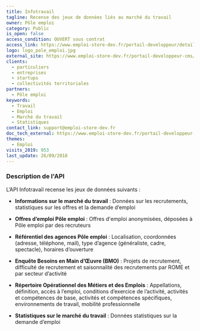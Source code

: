 ```yaml
---
title: Infotravail
tagline: Recense des jeux de données liés au marché du travail
owner: Pôle emploi
category: Public
is_open: false
access_condition: OUVERT sous contrat
access_link: https://www.emploi-store-dev.fr/portail-developpeur/detailapicatalogue/57909ba23b2b8d019ee6cc5e
logo: logo_pole_emploi.jpg
external_site: https://www.emploi-store-dev.fr/portail-developpeur-cms/home/catalogue-des-api/documentation-des-api/api/api-infotravail-v1.html
clients:
  - particuliers
  - entreprises
  - startups
  - collectivités territoriales
partners:
  - Pôle emploi
keywords:
  - Travail
  - Emploi
  - Marché du travail
  - Statistiques
contact_link: support@emploi-store-dev.fr
doc_tech_external: https://www.emploi-store-dev.fr/portail-developpeur-cms/home/catalogue-des-api/documentation-des-api/api/api-infotravail-v1.html
themes:
  - Emploi
visits_2019: 953
last_update: 26/09/2018
---
```


### Description de l'API

L’API Infotravail recense les jeux de données suivants :

- **Informations sur le marché du travail** :
  Données sur les recrutements, statistiques sur les offres et la demande d’emploi

- **Offres d’emploi Pôle emploi** :
  Offres d'emploi anonymisées, déposées à Pôle emploi par des recruteurs

- **Référentiel des agences Pôle emploi** :
  Localisation, coordonnées (adresse, téléphone, mail), type d’agence (généraliste, cadre, spectacle), horaires d’ouverture

- **Enquête Besoins en Main d’Œuvre (BMO)** :
  Projets de recrutement, difficulté de recrutement et saisonnalité des recrutements par ROME et par secteur d’activité

- **Répertoire Opérationnel des Métiers et des Emplois** :
  Appellations, définition, accès à l’emploi, conditions d’exercice de l’activité, activités et compétences de base, activités et compétences spécifiques, environnements de travail, mobilité professionnelle

- **Statistiques sur le marché du travail** :
  Données statistiques sur la demande d’emploi
